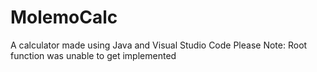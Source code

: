 # MolemoCalc
A calculator made using Java and Visual Studio Code
Please Note: Root function was unable to get implemented
